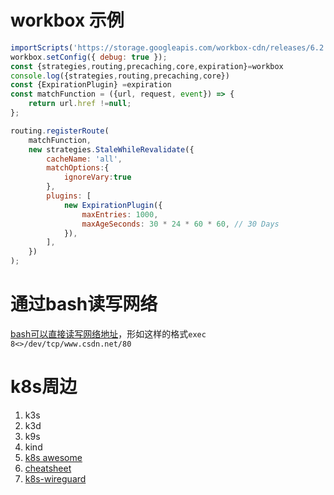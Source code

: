 # workbox 示例

```javascript
importScripts('https://storage.googleapis.com/workbox-cdn/releases/6.2.0/workbox-sw.js');
workbox.setConfig({ debug: true });
const {strategies,routing,precaching,core,expiration}=workbox
console.log({strategies,routing,precaching,core})
const {ExpirationPlugin} =expiration
const matchFunction = ({url, request, event}) => {
    return url.href !=null;
};

routing.registerRoute(
    matchFunction,
    new strategies.StaleWhileRevalidate({
        cacheName: 'all',
        matchOptions:{
            ignoreVary:true
        },
        plugins: [
            new ExpirationPlugin({
                maxEntries: 1000,
                maxAgeSeconds: 30 * 24 * 60 * 60, // 30 Days
            }),
        ],
    })
);

```

# 通过bash读写网络

[bash可以直接读写网络地址](https://blog.csdn.net/realDonaldTrump/article/details/84423450)，形如这样的格式`exec 8<>/dev/tcp/www.csdn.net/80`

# k8s周边

1. k3s
2. k3d
3. k9s
4. kind
5. [k8s awesome](https://golangrepo.com/repo/tomhuang12-awesome-k8s-resources)
6. [cheatsheet](https://redhatspain.com/)
7. [k8s-wireguard](https://github.com/ivanmorenoj/k8s-wireguard)
